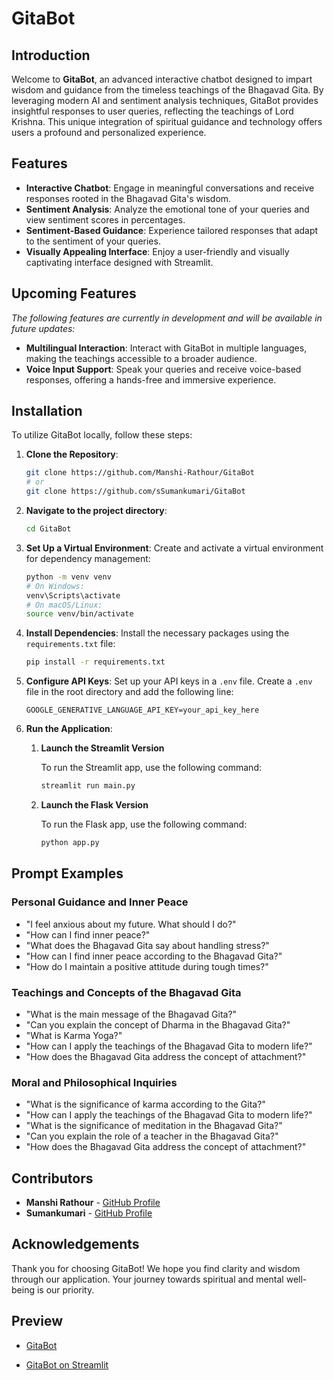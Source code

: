 # GitaBot

## Introduction
Welcome to **GitaBot**, an advanced interactive chatbot designed to impart wisdom and guidance from the timeless teachings of the Bhagavad Gita. By leveraging modern AI and sentiment analysis techniques, GitaBot provides insightful responses to user queries, reflecting the teachings of Lord Krishna. This unique integration of spiritual guidance and technology offers users a profound and personalized experience.

## Features
- **Interactive Chatbot**: Engage in meaningful conversations and receive responses rooted in the Bhagavad Gita's wisdom.
- **Sentiment Analysis**: Analyze the emotional tone of your queries and view sentiment scores in percentages.
- **Sentiment-Based Guidance**: Experience tailored responses that adapt to the sentiment of your queries.
- **Visually Appealing Interface**: Enjoy a user-friendly and visually captivating interface designed with Streamlit.

## Upcoming Features
*The following features are currently in development and will be available in future updates:*

- **Multilingual Interaction**: Interact with GitaBot in multiple languages, making the teachings accessible to a broader audience.
- **Voice Input Support**: Speak your queries and receive voice-based responses, offering a hands-free and immersive experience.

## Installation
To utilize GitaBot locally, follow these steps:

1. **Clone the Repository**:
   ```bash
   git clone https://github.com/Manshi-Rathour/GitaBot
   # or
   git clone https://github.com/sSumankumari/GitaBot
   ```

2. **Navigate to the project directory**:
   ```bash
   cd GitaBot
   ```

3. **Set Up a Virtual Environment**:
   Create and activate a virtual environment for dependency management:
   ```bash
   python -m venv venv
   # On Windows:
   venv\Scripts\activate
   # On macOS/Linux:
   source venv/bin/activate
   ```

4. **Install Dependencies**:
   Install the necessary packages using the `requirements.txt` file:
   ```bash
   pip install -r requirements.txt
   ```

5. **Configure API Keys**:
   Set up your API keys in a `.env` file. Create a `.env` file in the root directory and add the following line:
   ```env
   GOOGLE_GENERATIVE_LANGUAGE_API_KEY=your_api_key_here
   ```

6. **Run the Application**:
   1. **Launch the Streamlit Version**
      
      To run the Streamlit app, use the following command:
      ```bash
      streamlit run main.py
      ```
   
   3. **Launch the Flask Version**
      
      To run the Flask app, use the following command:
      ```bash
      python app.py
      ```

## Prompt Examples

### Personal Guidance and Inner Peace
- "I feel anxious about my future. What should I do?"
- "How can I find inner peace?"
- "What does the Bhagavad Gita say about handling stress?"
- "How can I find inner peace according to the Bhagavad Gita?"
- "How do I maintain a positive attitude during tough times?"

### Teachings and Concepts of the Bhagavad Gita
- "What is the main message of the Bhagavad Gita?"
- "Can you explain the concept of Dharma in the Bhagavad Gita?"
- "What is Karma Yoga?"
- "How can I apply the teachings of the Bhagavad Gita to modern life?"
- "How does the Bhagavad Gita address the concept of attachment?"

### Moral and Philosophical Inquiries
- "What is the significance of karma according to the Gita?"
- "How can I apply the teachings of the Bhagavad Gita to modern life?"
- "What is the significance of meditation in the Bhagavad Gita?"
- "Can you explain the role of a teacher in the Bhagavad Gita?"
- "How does the Bhagavad Gita address the concept of attachment?"

## Contributors
- **Manshi Rathour** - <a href="https://github.com/Manshi-Rathour" target="_blank">GitHub Profile</a>
- **Sumankumari** - <a href="https://github.com/sSumankumari" target="_blank">GitHub Profile</a>

## Acknowledgements
Thank you for choosing GitaBot! We hope you find clarity and wisdom through our application. Your journey towards spiritual and mental well-being is our priority.

## Preview
- <a href="https://bit.ly/gita-bot" target="_blank">GitaBot</a>

- <a href="https://gita-bot.streamlit.app/" target="_blank">GitaBot on Streamlit</a>
